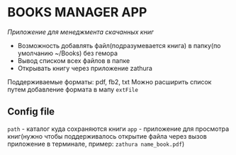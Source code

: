 # BOOKS MANAGER APP

_Приложение для менеджмента скачанных книг_

 - Возможность добавлять файл(подразумевается книга) в папку(по умолчанию ~/Books) без гемора
 - Вывод списком всех файлов в папке
 - Открывать книгу через приложение zathura

Поддерживаемые форматы: pdf, fb2, txt
    Можно расширить список путем добавление формата в мапу `extFile`

## Config file
`path` - каталог куда сохраняются книги
`app` - приложение для просмотра книг(нужно чтобы поддерживалось открытие файла через вызов приложение в терминале, пример:
     `zathura name_book.pdf`)